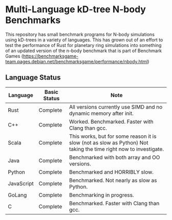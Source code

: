 # Multi-Language kD-tree N-body Benchmarks

This repository has small benchmark programs for N-body simulations using 
kD-trees in a variety of languages. This has grown out of an effort to test the
performance of Rust for planetary ring simulations into something of an
updated version of the n-body benchmark that is part of Benchmark Games
(https://benchmarksgame-team.pages.debian.net/benchmarksgame/performance/nbody.html)

## Language Status

| Language   | Basic Status     | Note                                                              |
| ---------- | ---------------- | ----------------------------------------------------------------- |
| Rust       | Complete         | All versions currently use SIMD and no dynamic memory after init. |
| C++        | Complete         | Worked. Benchmarked. Faster with Clang than gcc.                  |
| Scala      | Complete         | This works, but for some reason it is slow (not as slow as Python) Not taking the time right now to investigate. |
| Java       | Complete         | Benchmarked with both array and OO versions. |
| Python     | Complete         | Benchmarked and HORRIBLY slow.              |
| JavaScript | Complete         | Benchmarked. Not nearly as slow as Python.   |
| GoLang     | Complete         | Benchmarking in progress.           |
| C          | Complete         | Benchmarked. Faster with Clang than gcc.    |
